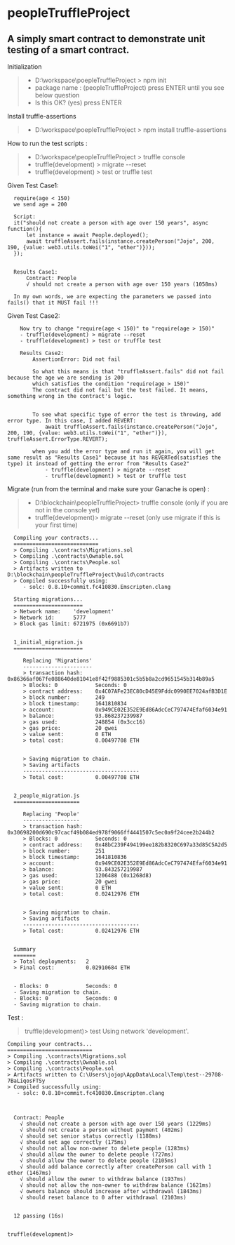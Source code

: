 # peopleTruffleProject

## A simply smart contract to demonstrate unit testing of a smart contract.

Initialization
> - D:\workspace\poepleTruffleProject > npm init
> - package name : (peopleTruffleProject) press ENTER until you see below question
> - Is this OK? (yes) press ENTER

Install truffle-assertions
> - D:\workspace\poepleTruffleProject > npm install truffle-assertions

How to run the test scripts : 
> - D:\workspace\peopleTruffleProject > truffle console
> - truffle(development) > migrate --reset
> - truffle(development) > test or truffle test


Given Test Case1: 
```
  require(age < 150)
  we send age = 200

  Script:     
  it("should not create a person with age over 150 years", async function(){
      let instance = await People.deployed();
      await truffleAssert.fails(instance.createPerson("Jojo", 200, 190, {value: web3.utils.toWei("1", "ether")}));
  });  


  Results Case1: 
      Contract: People
      √ should not create a person with age over 150 years (1058ms)

  In my own words, we are expecting the parameters we passed into fails() that it MUST fail !!!    
```
Given Test Case2: 
```
    Now try to change "require(age < 150)" to "require(age > 150)"
    - truffle(development) > migrate --reset
    - truffle(development) > test or truffle test

    Results Case2:
        AssertionError: Did not fail 

        So what this means is that "truffleAssert.fails" did not fail because the age we are sending is 200
        which satisfies the condition "require(age > 150)" 
        The contract did not fail but the test failed. It means, something wrong in the contract's logic.


        To see what specific type of error the test is throwing, add error type. In this case, I added REVERT:
            await truffleAssert.fails(instance.createPerson("Jojo", 200, 190, {value: web3.utils.toWei("1", "ether")}), truffleAssert.ErrorType.REVERT);

        when you add the error type and run it again, you will get same result as "Results Case1" because it has REVERTed(satisfies the type) it instead of getting the error from "Results Case2"
            - truffle(development) > migrate --reset
            - truffle(development) > test or truffle test       
```

Migrate (run from the terminal and make sure your Ganache is open) :
> - D:\blockchain\peopleTruffleProject> truffle console (only if you are not in the console yet)
> - truffle(development)> migrate --reset (only use migrate if this is your first time) 
 

      Compiling your contracts...
      ===========================
      > Compiling .\contracts\Migrations.sol
      > Compiling .\contracts\Ownable.sol
      > Compiling .\contracts\People.sol
      > Artifacts written to D:\blockchain\peopleTruffleProject\build\contracts
      > Compiled successfully using:
         - solc: 0.8.10+commit.fc410830.Emscripten.clang

      Starting migrations...
      ======================
      > Network name:    'development'
      > Network id:      5777
      > Block gas limit: 6721975 (0x6691b7)


      1_initial_migration.js
      ======================

         Replacing 'Migrations'
         ----------------------
         > transaction hash:    0x86366af067fe088640de81041e8f42f9885301c5b5b8a2cd9651545b314b89a5
         > Blocks: 0            Seconds: 0
         > contract address:    0x4C07AFe23EC80cD45E9Fddc0990EE7024afB3D1E
         > block number:        249
         > block timestamp:     1641810834
         > account:             0x949CE02E352E9Ed86AdcCeC797474Efaf6034e91
         > balance:             93.868237239987
         > gas used:            248854 (0x3cc16)
         > gas price:           20 gwei
         > value sent:          0 ETH
         > total cost:          0.00497708 ETH


         > Saving migration to chain.
         > Saving artifacts
         -------------------------------------
         > Total cost:          0.00497708 ETH


      2_people_migration.js
      =====================

         Replacing 'People'
         ------------------
         > transaction hash:    0x30698200d690c97cacf49b084ed978f9066ff4441507c5ec0a9f24cee2b244b2
         > Blocks: 0            Seconds: 0
         > contract address:    0x48bC239F494199ee182b8320C697a33d85C5A2d5
         > block number:        251
         > block timestamp:     1641810836
         > account:             0x949CE02E352E9Ed86AdcCeC797474Efaf6034e91
         > balance:             93.843257219987
         > gas used:            1206488 (0x1268d8)
         > gas price:           20 gwei
         > value sent:          0 ETH
         > total cost:          0.02412976 ETH


         > Saving migration to chain.
         > Saving artifacts
         -------------------------------------
         > Total cost:          0.02412976 ETH


      Summary
      =======
      > Total deployments:   2
      > Final cost:          0.02910684 ETH


      - Blocks: 0            Seconds: 0
      - Saving migration to chain.
      - Blocks: 0            Seconds: 0
      - Saving migration to chain.

Test :
>    truffle(development)> test
>    Using network 'development'.


    Compiling your contracts...
    ===========================
    > Compiling .\contracts\Migrations.sol
    > Compiling .\contracts\Ownable.sol
    > Compiling .\contracts\People.sol
    > Artifacts written to C:\Users\jojop\AppData\Local\Temp\test--29708-7BaLiqosFTSy
    > Compiled successfully using:
       - solc: 0.8.10+commit.fc410830.Emscripten.clang



      Contract: People
        √ should not create a person with age over 150 years (1229ms)
        √ should not create a person without payment (402ms)
        √ should set senior status correctly (1188ms)
        √ should set age correctly (175ms)
        √ should not allow non-owner to delete people (1283ms)
        √ should allow the owner to delete people (727ms)
        √ should allow the owner to delete people (2105ms)
        √ should add balance correctly after createPerson call with 1 ether (1467ms)
        √ should allow the owner to withdraw balance (1937ms)
        √ should not allow the non-owner to withdraw balance (1621ms)
        √ owners balance should increase after withdrawal (1843ms)
        √ should reset balance to 0 after withdrawal (2103ms)


      12 passing (16s)


    truffle(development)>
